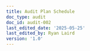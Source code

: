 ```yaml
---
title: Audit Plan Schedule
doc_type: audit
doc_id: audit-002
last_edited_date: '2025-05-25'
last_edited_by: Ryan Laird
version: '1.0'
---
```



